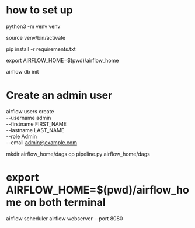 # how to set up

python3 -m venv venv

source venv/bin/activate

pip install -r requirements.txt

export AIRFLOW_HOME=$(pwd)/airflow_home

airflow db init

# Create an admin user
airflow users create \
    --username admin \
    --firstname FIRST_NAME \
    --lastname LAST_NAME \
    --role Admin \
    --email admin@example.com

mkdir airflow_home/dags
cp pipeline.py airflow_home/dags

# export AIRFLOW_HOME=$(pwd)/airflow_home on both terminal
airflow scheduler
airflow webserver --port 8080